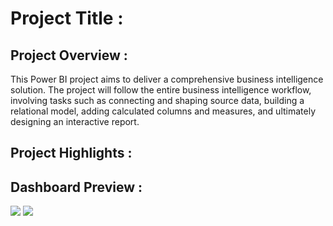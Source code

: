 # Project Title :



## Project Overview :
This Power BI project aims to deliver a comprehensive business intelligence solution. 
The project will follow the entire business intelligence workflow, involving tasks such as connecting and shaping source data, 
building a relational model, adding calculated columns and measures, and ultimately designing an interactive report.

## Project Highlights :



## Dashboard Preview :

<img src="Images/PowerBi- Retail 365 Markets Report - Dashboard-1.png">
<img src="Images/PowerBi- Retail 365 Markets Report - Dashboard-2.png">
